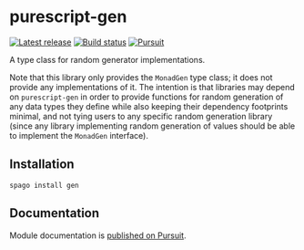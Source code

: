 # purescript-gen

[![Latest release](http://img.shields.io/github/release/purescript/purescript-gen.svg)](https://github.com/purescript/purescript-gen/releases)
[![Build status](https://github.com/purescript/purescript-gen/workflows/CI/badge.svg?branch=master)](https://github.com/purescript/purescript-gen/actions?query=workflow%3ACI+branch%3Amaster)
[![Pursuit](https://pursuit.purescript.org/packages/purescript-gen/badge)](https://pursuit.purescript.org/packages/purescript-gen)

A type class for random generator implementations.

Note that this library only provides the `MonadGen` type class; it does not provide any implementations of it. The intention is that libraries may depend on `purescript-gen` in order to provide functions for random generation of any data types they define while also keeping their dependency footprints minimal, and not tying users to any specific random generation library (since any library implementing random generation of values should be able to implement the `MonadGen` interface).

## Installation

```
spago install gen
```

## Documentation

Module documentation is [published on Pursuit](http://pursuit.purescript.org/packages/purescript-gen).
